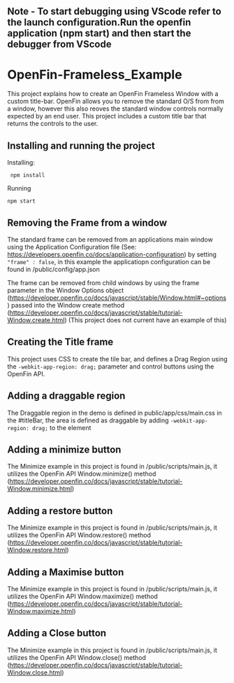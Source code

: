## Note - To start debugging using VScode refer to the launch configuration.Run the openfin application (npm start) and then start the debugger from VScode

# OpenFin-Frameless_Example

This project explains how to create an OpenFin Frameless Window with a custom title-bar. OpenFin allows you to remove the standard O/S from from a window, however this also reoves the standard window controls normally expected by an end user. This project includes a custom title bar that returns the controls to the user.

## Installing and running the project

Installing:

     npm install

Running

    npm start

## Removing the Frame from a window

The standard frame can be removed from an applications main window using the Application Configuration file (See: https://developers.openfin.co/docs/application-configuration) by setting `"frame" : false`, in this example the applicatiopn configuration can be found in /public/config/app.json

The frame can be removed from child windows by using the frame parameter in the Window Options object (https://developer.openfin.co/docs/javascript/stable/Window.html#~options) passed into the Window create method (https://developer.openfin.co/docs/javascript/stable/tutorial-Window.create.html) (This project does not current have an example of this)

## Creating the Title frame

This project uses CSS to create the tile bar, and defines a Drag Region using the `-webkit-app-region: drag;` parameter and control buttons using the OpenFin API.

## Adding a draggable region

The Draggable region in the demo is defined in public/app/css/main.css in the #titleBar, the area is defined as draggable by adding `-webkit-app-region: drag;` to the element

## Adding a minimize button

The Minimize example in this project is found in /public/scripts/main.js, it utilizes the OpenFin API Window.minimize() method (https://developer.openfin.co/docs/javascript/stable/tutorial-Window.minimize.html)

## Adding a restore button

The Minimize example in this project is found in /public/scripts/main.js, it utilizes the OpenFin API Window.restore() method (https://developer.openfin.co/docs/javascript/stable/tutorial-Window.restore.html)

## Adding a Maximise button

The Minimize example in this project is found in /public/scripts/main.js, it utilizes the OpenFin API Window.maximize() method (https://developer.openfin.co/docs/javascript/stable/tutorial-Window.maximize.html)

## Adding a Close button

The Minimize example in this project is found in /public/scripts/main.js, it utilizes the OpenFin API Window.close() method (https://developer.openfin.co/docs/javascript/stable/tutorial-Window.close.html)
